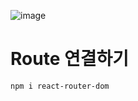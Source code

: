 ![image](https://github.com/sxhyxn/react_basic/assets/129706893/1f35b95c-2d3d-4d91-bc51-e00eb7d40a8f)

# Route 연결하기

    npm i react-router-dom
